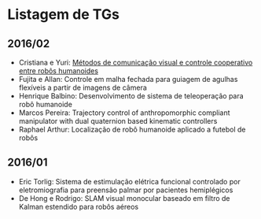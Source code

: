 # Listagem de TGs
## 2016/02
* Cristiana e Yuri: [Métodos de comunicação visual e controle cooperativo entre robôs humanoides](TG_Cristiana_Yuri.pdf)
* Fujita e Allan: Controle em malha fechada para guiagem de agulhas flexíveis a partir de imagens de câmera
* Henrique Balbino: Desenvolvimento de sistema de teleoperação para robô humanoide
* Marcos Pereira: Trajectory control of anthropomorphic compliant manipulator with dual quaternion based kinematic controllers
* Raphael Arthur: Localização de robô humanoide aplicado a futebol de robôs

## 2016/01
* Eric Torlig: Sistema de estimulação elétrica funcional controlado por eletromiografia para preensão palmar por pacientes hemiplégicos
* De Hong e Rodrigo: SLAM visual monocular baseado em filtro de Kalman estendido para robôs aéreos
